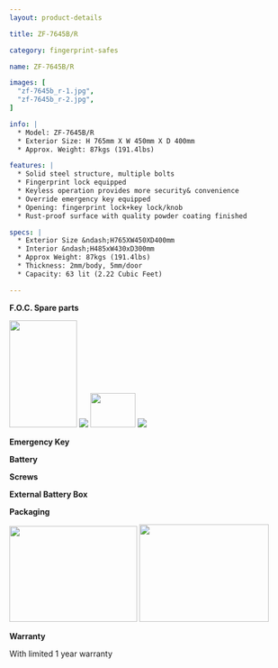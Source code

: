 ```yaml
---
layout: product-details

title: ZF-7645B/R

category: fingerprint-safes

name: ZF-7645B/R

images: [
  "zf-7645b_r-1.jpg",
  "zf-7645b_r-2.jpg",
]

info: |
  * Model: ZF-7645B/R
  * Exterior Size: H 765mm X W 450mm X D 400mm
  * Approx. Weight: 87kgs (191.4lbs)

features: |
  * Solid steel structure, multiple bolts
  * Fingerprint lock equipped
  * Keyless operation provides more security& convenience
  * Override emergency key equipped
  * Opening: fingerprint lock+key lock/knob
  * Rust-proof surface with quality powder coating finished

specs: |
  * Exterior Size &ndash;H765XW450XD400mm
  * Interior &ndash;H485xW430xD300mm
  * Approx Weight: 87kgs (191.4lbs) 
  * Thickness: 2mm/body, 5mm/door
  * Capacity: 63 lit (2.22 Cubic Feet)

---
```


**F.O.C. Spare parts**

<img alt="" src="{IMAGE_CDN}/zf-7645b_r-3.jpg" style="width: 120px; height: 190px;" />

<img src="{IMAGE_CDN}/zf-7645b_r-4.jpg" />

<img alt="" src="{IMAGE_CDN}/zf-7645b_r-5.jpg" style="width: 80px; height: 61px;" />

<img src="{IMAGE_CDN}/zf-7645b_r-6.jpg" />

**Emergency Key**

**Battery**

**Screws**

**External Battery Box**

**Packaging**

<img alt="" src="{IMAGE_CDN}/zf-7645b_r-7.jpg" style="width: 227px; height: 170px;" />

<img alt="" src="{IMAGE_CDN}/zf-7645b_r-8.jpg" style="width: 230px; height: 173px;" />

**Warranty**

With limited 1 year warranty
